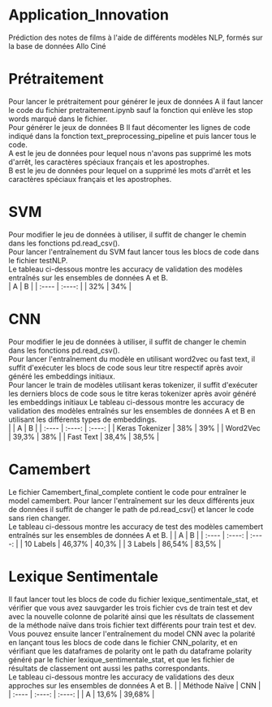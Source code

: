 # Application_Innovation
Prédiction des notes de films à l'aide de différents modèles NLP, formés sur la base de données Allo Ciné
# Prétraitement
Pour lancer le prétraitement pour générer le jeux de données A  il faut lancer le code du fichier pretraitement.ipynb sauf la fonction qui enlève les stop words marqué dans le fichier.   
Pour générer le jeux de données B Il faut décomenter les lignes de code indiqué dans la fonction text_preprocessing_pipeline et puis lancer tous le code.   
A est le jeu de données pour lequel nous n'avons pas supprimé les mots d'arrêt, les caractères spéciaux français et les apostrophes.   
B est le jeu de données pour lequel on a supprimé les mots d'arrêt et les caractères spéciaux français et les apostrophes.
# SVM 
Pour modifier le jeu de données à utiliser, il suffit de changer le chemin dans les fonctions pd.read_csv().    
Pour lancer l'entraînement du SVM faut lancer tous les blocs de code dans le fichier testNLP.   
Le tableau ci-dessous montre les accuracy de validation des modèles entraînés sur les ensembles de données A et B.  
| A | B | 
| :---- | :----: | 
| 32% | 34% | 
# CNN
Pour modifier le jeu de données à utiliser, il suffit de changer le chemin dans les fonctions pd.read_csv().   
Pour lancer l'entraînement du modèle en utilisant word2vec ou fast text, il suffit d'exécuter les blocs de code sous leur titre respectif   après avoir généré les embeddings initiaux.   
Pour lancer le train de modèles utilisant keras tokenizer, il suffit d'exécuter les derniers blocs de code sous le titre keras tokenizer après avoir généré les embeddings initiaux
Le tableau ci-dessous montre les accuracy de validation des modèles entraînés sur les ensembles de données A et B en utilisant les différents types de embeddings.  
|  | A | B | 
| :---- | :----: | :----: | 
| Keras Tokenizer | 38% | 39% | 
| Word2Vec | 39,3% | 38% |
| Fast Text | 38,4% | 38,5% |
# Camembert
Le fichier Camembert_final_complete contient le code pour entraîner le model camembert. Pour lancer l'entraînement sur les deux différents jeux de données il suffit de changer le path de pd.read_csv() et lancer le code sans rien changer.  
Le tableau ci-dessous montre les accuracy de test des modèles camembert entraînés sur les ensembles de données A et B. 
|  | A | B | 
| :---- | :----: | :----: | 
| 10 Labels | 46,37% | 40,3% | 
| 3 Labels | 86,54% | 83,5% |
# Lexique Sentimentale
Il faut lancer tout les blocs de code du fichier lexique_sentimentale_stat, et vérifier que vous avez sauvgarder les trois fichier cvs de train test et dev avec la nouvelle colonne de polarité ainsi que les résultats de classement de la méthode naïve dans trois fichier text différents pour train test et dev.  
Vous pouvez ensuite lancer l'entraînement du model CNN avec la polarité en lançant tous les blocs de code dans le fichier CNN_polarity, et en vérifiant que les dataframes de polarity ont le path du dataframe polarity généré par le fichier lexique_sentimentale_stat, et que les fichier de résultats de classement ont aussi les paths correspondants.  
 Le tableau ci-dessous montre les accuracy de validations des deux approches sur les ensembles de données A et B. 
|  | Méthode Naïve | CNN | 
| :---- | :----: | :----: | 
| A | 13,6% | 39,68% | 

